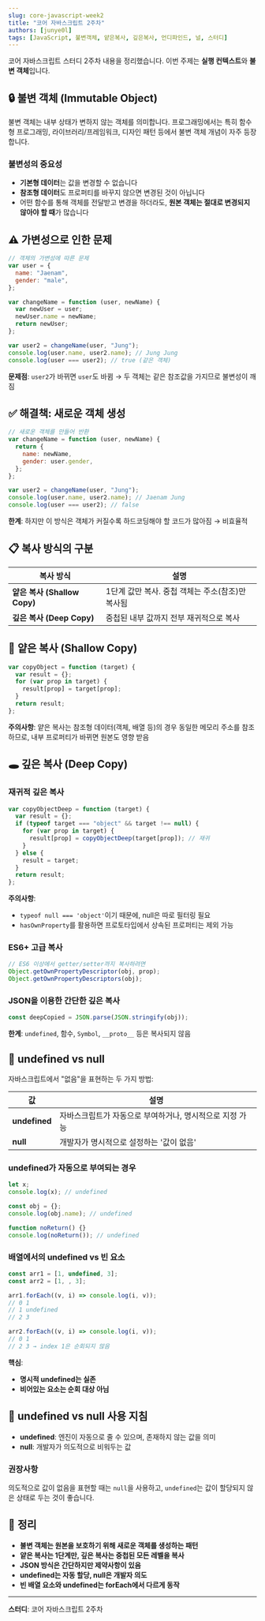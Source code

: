 ```yaml
---
slug: core-javascript-week2
title: "코어 자바스크립트 2주차"
authors: [junye0l]
tags: [JavaScript, 불변객체, 얕은복사, 깊은복사, 언디파인드, 널, 스터디]
---
```


코어 자바스크립트 스터디 2주차 내용을 정리했습니다. 이번 주제는 **실행 컨텍스트**와 **불변 객체**입니다.

<!-- truncate -->

## 🔒 불변 객체 (Immutable Object)

불변 객체는 내부 상태가 변하지 않는 객체를 의미합니다. 프로그래밍에서는 특히 함수형 프로그래밍, 라이브러리/프레임워크, 디자인 패턴 등에서 불변 객체 개념이 자주 등장합니다.

### 불변성의 중요성

- **기본형 데이터**는 값을 변경할 수 없습니다
- **참조형 데이터**도 프로퍼티를 바꾸지 않으면 변경된 것이 아닙니다
- 어떤 함수를 통해 객체를 전달받고 변경을 하더라도, **원본 객체는 절대로 변경되지 않아야 할 때**가 많습니다

## ⚠️ 가변성으로 인한 문제

```javascript
// 객체의 가변성에 따른 문제
var user = {
  name: "Jaenam",
  gender: "male",
};

var changeName = function (user, newName) {
  var newUser = user;
  newUser.name = newName;
  return newUser;
};

var user2 = changeName(user, "Jung");
console.log(user.name, user2.name); // Jung Jung
console.log(user === user2); // true (같은 객체)
```

**문제점**: `user2`가 바뀌면 `user`도 바뀜 → 두 객체는 같은 참조값을 가지므로 불변성이 깨짐

## ✅ 해결책: 새로운 객체 생성

```javascript
// 새로운 객체를 만들어 반환
var changeName = function (user, newName) {
  return {
    name: newName,
    gender: user.gender,
  };
};

var user2 = changeName(user, "Jung");
console.log(user.name, user2.name); // Jaenam Jung
console.log(user === user2); // false
```

**한계**: 하지만 이 방식은 객체가 커질수록 하드코딩해야 할 코드가 많아짐 → 비효율적

## 📋 복사 방식의 구분

| 복사 방식                    | 설명                                             |
| ---------------------------- | ------------------------------------------------ |
| **얕은 복사 (Shallow Copy)** | 1단계 값만 복사. 중첩 객체는 주소(참조)만 복사됨 |
| **깊은 복사 (Deep Copy)**    | 중첩된 내부 값까지 전부 재귀적으로 복사          |

## 🔄 얕은 복사 (Shallow Copy)

```javascript
var copyObject = function (target) {
  var result = {};
  for (var prop in target) {
    result[prop] = target[prop];
  }
  return result;
};
```

**주의사항**: 얕은 복사는 참조형 데이터(객체, 배열 등)의 경우 동일한 메모리 주소를 참조하므로, 내부 프로퍼티가 바뀌면 원본도 영향 받음

## 🕳️ 깊은 복사 (Deep Copy)

### 재귀적 깊은 복사

```javascript
var copyObjectDeep = function (target) {
  var result = {};
  if (typeof target === "object" && target !== null) {
    for (var prop in target) {
      result[prop] = copyObjectDeep(target[prop]); // 재귀
    }
  } else {
    result = target;
  }
  return result;
};
```

**주의사항**:

- `typeof null === 'object'`이기 때문에, null은 따로 필터링 필요
- `hasOwnProperty`를 활용하면 프로토타입에서 상속된 프로퍼티는 제외 가능

### ES6+ 고급 복사

```javascript
// ES6 이상에서 getter/setter까지 복사하려면
Object.getOwnPropertyDescriptor(obj, prop);
Object.getOwnPropertyDescriptors(obj);
```

### JSON을 이용한 간단한 깊은 복사

```javascript
const deepCopied = JSON.parse(JSON.stringify(obj));
```

**한계**: `undefined`, 함수, `Symbol`, `__proto__` 등은 복사되지 않음

## 🤷 undefined vs null

자바스크립트에서 "없음"을 표현하는 두 가지 방법:

| 값            | 설명                                                     |
| ------------- | -------------------------------------------------------- |
| **undefined** | 자바스크립트가 자동으로 부여하거나, 명시적으로 지정 가능 |
| **null**      | 개발자가 명시적으로 설정하는 '값이 없음'                 |

### undefined가 자동으로 부여되는 경우

```javascript
let x;
console.log(x); // undefined

const obj = {};
console.log(obj.name); // undefined

function noReturn() {}
console.log(noReturn()); // undefined
```

### 배열에서의 undefined vs 빈 요소

```javascript
const arr1 = [1, undefined, 3];
const arr2 = [1, , 3];

arr1.forEach((v, i) => console.log(i, v));
// 0 1
// 1 undefined
// 2 3

arr2.forEach((v, i) => console.log(i, v));
// 0 1
// 2 3 → index 1은 순회되지 않음
```

**핵심**:

- **명시적 undefined는 실존**
- **비어있는 요소는 순회 대상 아님**

## 📝 undefined vs null 사용 지침

- **undefined**: 엔진이 자동으로 줄 수 있으며, 존재하지 않는 값을 의미
- **null**: 개발자가 의도적으로 비워두는 값

### 권장사항

의도적으로 값이 없음을 표현할 때는 `null`을 사용하고, `undefined`는 값이 할당되지 않은 상태로 두는 것이 좋습니다.

## 🎯 정리

- **불변 객체는 원본을 보호하기 위해 새로운 객체를 생성하는 패턴**
- **얕은 복사는 1단계만, 깊은 복사는 중첩된 모든 레벨을 복사**
- **JSON 방식은 간단하지만 제약사항이 있음**
- **undefined는 자동 할당, null은 개발자 의도**
- **빈 배열 요소와 undefined는 forEach에서 다르게 동작**

---

**스터디**: 코어 자바스크립트 2주차
